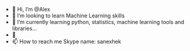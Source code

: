 - 👋 Hi, I’m @Alex
- 👀 I’m looking to learn Machine Learning skills
- 🌱 I’m currently learning python, statistics, machine learning tools and libraries...
- 💞️
- 📫 How to reach me Skype name: sanexhek

<!---
--->
